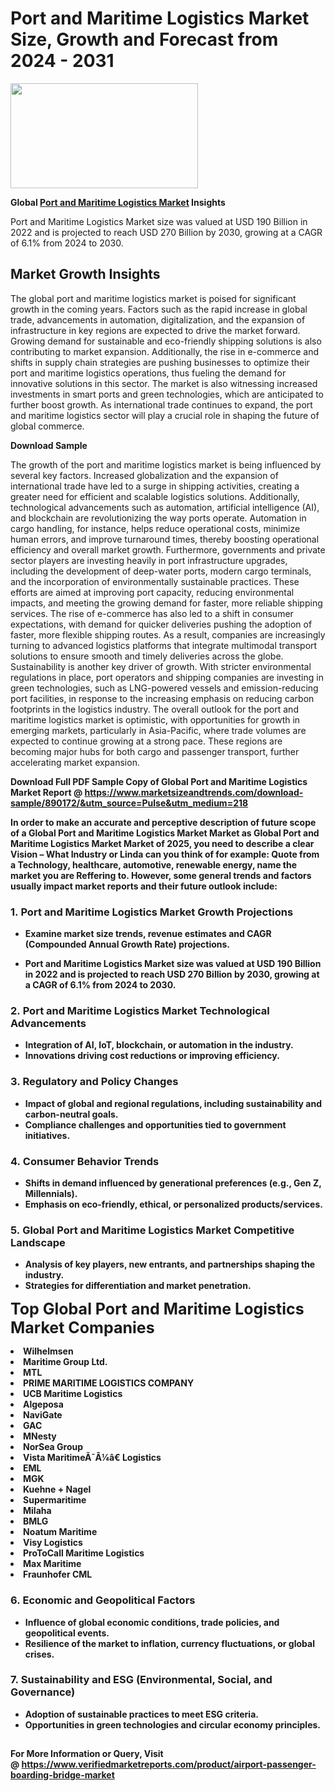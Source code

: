<H1>Port and Maritime Logistics Market Size, Growth and Forecast from 2024 - 2031</H1><img class="aligncenter size-medium wp-image-584254" src="https://thirdeyenews.in/wp-content/uploads/2024/09/Global-Market-Research-300x168.jpeg" alt="" width="300" height="168" /><p><strong>Global&nbsp;<a href="https://www.marketsizeandtrends.com/download-sample/890172/&amp;utm_source=Pulse&amp;utm_medium=218">Port and Maritime Logistics Market</a> Insights</strong></p><p>Port and Maritime Logistics Market size was valued at USD 190 Billion in 2022 and is projected to reach USD 270 Billion by 2030, growing at a CAGR of 6.1% from 2024 to 2030.</p><p><h2>Market Growth Insights</h2> <p>The global port and maritime logistics market is poised for significant growth in the coming years. Factors such as the rapid increase in global trade, advancements in automation, digitalization, and the expansion of infrastructure in key regions are expected to drive the market forward. Growing demand for sustainable and eco-friendly shipping solutions is also contributing to market expansion. Additionally, the rise in e-commerce and shifts in supply chain strategies are pushing businesses to optimize their port and maritime logistics operations, thus fueling the demand for innovative solutions in this sector. The market is also witnessing increased investments in smart ports and green technologies, which are anticipated to further boost growth. As international trade continues to expand, the port and maritime logistics sector will play a crucial role in shaping the future of global commerce.</p> <p><strong>Download Sample</strong></p> <p>The growth of the port and maritime logistics market is being influenced by several key factors. Increased globalization and the expansion of international trade have led to a surge in shipping activities, creating a greater need for efficient and scalable logistics solutions. Additionally, technological advancements such as automation, artificial intelligence (AI), and blockchain are revolutionizing the way ports operate. Automation in cargo handling, for instance, helps reduce operational costs, minimize human errors, and improve turnaround times, thereby boosting operational efficiency and overall market growth. Furthermore, governments and private sector players are investing heavily in port infrastructure upgrades, including the development of deep-water ports, modern cargo terminals, and the incorporation of environmentally sustainable practices. These efforts are aimed at improving port capacity, reducing environmental impacts, and meeting the growing demand for faster, more reliable shipping services. The rise of e-commerce has also led to a shift in consumer expectations, with demand for quicker deliveries pushing the adoption of faster, more flexible shipping routes. As a result, companies are increasingly turning to advanced logistics platforms that integrate multimodal transport solutions to ensure smooth and timely deliveries across the globe. Sustainability is another key driver of growth. With stricter environmental regulations in place, port operators and shipping companies are investing in green technologies, such as LNG-powered vessels and emission-reducing port facilities, in response to the increasing emphasis on reducing carbon footprints in the logistics industry. The overall outlook for the port and maritime logistics market is optimistic, with opportunities for growth in emerging markets, particularly in Asia-Pacific, where trade volumes are expected to continue growing at a strong pace. These regions are becoming major hubs for both cargo and passenger transport, further accelerating market expansion. <p><strong></p><p><span class=""><strong>Download Full PDF Sample Copy of Global Port and Maritime Logistics Market Report</strong> @ <a href="https://www.marketsizeandtrends.com/download-sample/890172/&amp;utm_source=Pulse&amp;utm_medium=218" target="_blank">https://www.marketsizeandtrends.com/download-sample/890172/&amp;utm_source=Pulse&amp;utm_medium=218</a></span></p><p>In order to make an accurate and perceptive description of future scope of a Global&nbsp;Port and Maritime Logistics Market Market as Global&nbsp;Port and Maritime Logistics Market Market of 2025, you need to describe a clear Vision &ndash; What Industry or Linda can you think of for example: Quote from a Technology, healthcare, automotive, renewable energy, name the market you are Reffering to. However, some general trends and factors usually impact market reports and their future outlook include:</p><h3>1.&nbsp;<strong>Port and Maritime Logistics Market Growth Projections</strong></h3><ul><li>Examine market size trends, revenue estimates and CAGR (Compounded Annual Growth Rate) projections.</li><li><p>Port and Maritime Logistics Market size was valued at USD 190 Billion in 2022 and is projected to reach USD 270 Billion by 2030, growing at a CAGR of 6.1% from 2024 to 2030.</p></li></ul><h3>2.&nbsp;<strong>Port and Maritime Logistics Market Technological Advancements</strong></h3><ul><li>Integration of AI, IoT, blockchain, or automation in the industry.</li><li>Innovations driving cost reductions or improving efficiency.</li></ul><h3>3.&nbsp;<strong>Regulatory and Policy Changes</strong></h3><ul><li>Impact of global and regional regulations, including sustainability and carbon-neutral goals.</li><li>Compliance challenges and opportunities tied to government initiatives.</li></ul><h3>4.&nbsp;<strong>Consumer Behavior Trends</strong></h3><ul><li>Shifts in demand influenced by generational preferences (e.g., Gen Z, Millennials).</li><li>Emphasis on eco-friendly, ethical, or personalized products/services.</li></ul><h3>5.&nbsp;<strong>Global Port and Maritime Logistics Market Competitive Landscape</strong></h3><ul><li>Analysis of key players, new entrants, and partnerships shaping the industry.</li><li>Strategies for differentiation and market penetration.</li></ul><p data-pm-slice="1 1 []"><span style="color: inherit; font-family: inherit; font-size: 25px;">Top Global Port and Maritime Logistics Market Companies</span></p><div class="" data-test-id=""><p><li>Wilhelmsen</li><li> Maritime Group Ltd.</li><li> MTL</li><li> PRIME MARITIME LOGISTICS COMPANY</li><li> UCB Maritime Logistics</li><li> Algeposa</li><li> NaviGate</li><li> GAC</li><li> MNesty</li><li> NorSea Group</li><li> Vista MaritimeÃ¯Â¼â€ Logistics</li><li> EML</li><li> MGK</li><li> Kuehne + Nagel</li><li> Supermaritime</li><li> Milaha</li><li> BMLG</li><li> Noatum Maritime</li><li> Visy Logistics</li><li> ProToCall Maritime Logistics</li><li> Max Maritime</li><li> Fraunhofer CML</li></p></div><h3>6.&nbsp;<strong>Economic and Geopolitical Factors</strong></h3><ul><li>Influence of global economic conditions, trade policies, and geopolitical events.</li><li>Resilience of the market to inflation, currency fluctuations, or global crises.</li></ul><h3>7.&nbsp;<strong>Sustainability and ESG (Environmental, Social, and Governance)</strong></h3><ul><li>Adoption of sustainable practices to meet ESG criteria.</li><li>Opportunities in green technologies and circular economy principles.</li></ul><h2><strong style="font-size: 14px;">For More Information or Query, Visit @&nbsp;</strong><a style="background-color: #ffffff; font-size: 14px;" href="https://www.marketsizeandtrends.com/report/port-and-maritime-logistics-market-/" target="_blank">https://www.verifiedmarketreports.com/product/airport-passenger-boarding-bridge-market</a></h2>
